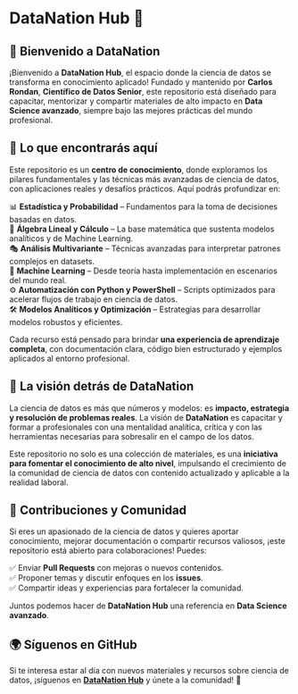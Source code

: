 # DataNation Hub 🚀  

## 🌟 Bienvenido a DataNation  

¡Bienvenido a **DataNation Hub**, el espacio donde la ciencia de datos se transforma en conocimiento aplicado! Fundado y mantenido por **Carlos Rondan**, **Científico de Datos Senior**, este repositorio está diseñado para capacitar, mentorizar y compartir materiales de alto impacto en **Data Science avanzado**, siempre bajo las mejores prácticas del mundo profesional.  

## 🔬 Lo que encontrarás aquí  

Este repositorio es un **centro de conocimiento**, donde exploramos los pilares fundamentales y las técnicas más avanzadas de ciencia de datos, con aplicaciones reales y desafíos prácticos. Aquí podrás profundizar en:  

📊 **Estadística y Probabilidad** – Fundamentos para la toma de decisiones basadas en datos.  
🧮 **Álgebra Lineal y Cálculo** – La base matemática que sustenta modelos analíticos y de Machine Learning.  
🎭 **Análisis Multivariante** – Técnicas avanzadas para interpretar patrones complejos en datasets.  
🤖 **Machine Learning** – Desde teoría hasta implementación en escenarios del mundo real.  
⚙️ **Automatización con Python y PowerShell** – Scripts optimizados para acelerar flujos de trabajo en ciencia de datos.  
🛠 **Modelos Analíticos y Optimización** – Estrategias para desarrollar modelos robustos y eficientes.  

Cada recurso está pensado para brindar **una experiencia de aprendizaje completa**, con documentación clara, código bien estructurado y ejemplos aplicados al entorno profesional.  

## 🚀 La visión detrás de DataNation  

La ciencia de datos es más que números y modelos: es **impacto, estrategia y resolución de problemas reales**. La visión de **DataNation** es capacitar y formar a profesionales con una mentalidad analítica, crítica y con las herramientas necesarias para sobresalir en el campo de los datos.  

Este repositorio no solo es una colección de materiales, es una **iniciativa para fomentar el conocimiento de alto nivel**, impulsando el crecimiento de la comunidad de ciencia de datos con contenido actualizado y aplicable a la realidad laboral.  

## 🤝 Contribuciones y Comunidad  

Si eres un apasionado de la ciencia de datos y quieres aportar conocimiento, mejorar documentación o compartir recursos valiosos, ¡este repositorio está abierto para colaboraciones! Puedes:  

✅ Enviar **Pull Requests** con mejoras o nuevos contenidos.  
✅ Proponer temas y discutir enfoques en los **issues**.  
✅ Compartir ideas y experiencias para fortalecer la comunidad.  

Juntos podemos hacer de **DataNation Hub** una referencia en **Data Science avanzado**.  

## 🌍 Síguenos en GitHub  

Si te interesa estar al día con nuevos materiales y recursos sobre ciencia de datos, ¡síguenos en **[DataNation Hub](https://github.com/carlosrondanp/datanation-hub)** y únete a la comunidad! 🚀  
